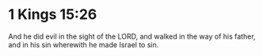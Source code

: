 # 1 Kings 15:26

And he did evil in the sight of the LORD, and walked in the way of his father, and in his sin wherewith he made Israel to sin.
